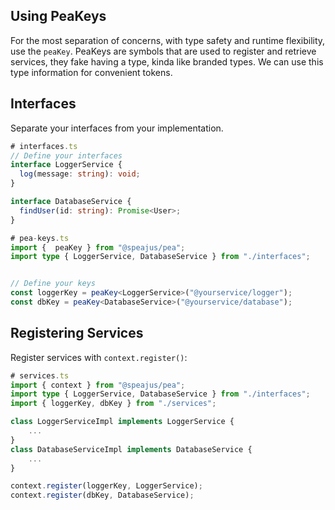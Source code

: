 ## Using PeaKeys

For the most separation of concerns, with type safety and runtime flexibility, use the `peaKey`.
PeaKeys are symbols that are used to register and retrieve services, they fake having a type, kinda
like branded types.   We can use this type information for convenient tokens.

## Interfaces
Separate your interfaces from your implementation.

```typescript 
# interfaces.ts
// Define your interfaces
interface LoggerService {
  log(message: string): void;
}

interface DatabaseService {
  findUser(id: string): Promise<User>;
}

```

```typescript
# pea-keys.ts
import {  peaKey } from "@speajus/pea";
import type { LoggerService, DatabaseService } from "./interfaces";


// Define your keys
const loggerKey = peaKey<LoggerService>("@yourservice/logger");
const dbKey = peaKey<DatabaseService>("@yourservice/database");

```

## Registering Services

Register services with `context.register()`:

```typescript 
# services.ts
import { context } from "@speajus/pea";
import type { LoggerService, DatabaseService } from "./interfaces";
import { loggerKey, dbKey } from "./services";

class LoggerServiceImpl implements LoggerService {
    ...
}
class DatabaseServiceImpl implements DatabaseService {
    ...
}

context.register(loggerKey, LoggerService);
context.register(dbKey, DatabaseService);


```